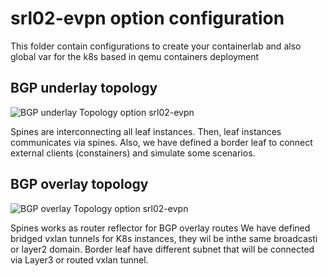 # srl02-evpn option configuration

This folder contain configurations to create your containerlab and also global var for the k8s based in qemu containers deployment

## BGP underlay topology

![BGP underlay Topology option srl02-evpn](https://www.cloud-native-everything.com/wp-content/uploads/2021/07/srl-srlinux-evpn-vxlan-k8s-cluster-calico-topology-underlay-BGP.png)

Spines are interconnecting all leaf instances.
Then, leaf instances communicates via spines.
Also, we have defined a border leaf to connect external clients (constainers) and simulate some scenarios.

## BGP overlay topology

![BGP overlay Topology option srl02-evpn](https://www.cloud-native-everything.com/wp-content/uploads/2021/07/srl-srlinux-evpn-vxlan-k8s-cluster-calico-topology-overlay-BGP.png)

Spines works as router reflector for BGP overlay routes
We have defined bridged vxlan tunnels for K8s instances, they wil be inthe same broadcasti or layer2  domain.
Border leaf have different subnet that will be connected via Layer3 or routed vxlan tunnel.
